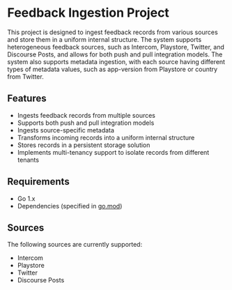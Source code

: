 # Feedback Ingestion Project

This project is designed to ingest feedback records from various sources and store them in a uniform internal structure. The system supports heterogeneous feedback sources, such as Intercom, Playstore, Twitter, and Discourse Posts, and allows for both push and pull integration models. The system also supports metadata ingestion, with each source having different types of metadata values, such as app-version from Playstore or country from Twitter.

## Features

- Ingests feedback records from multiple sources
- Supports both push and pull integration models
- Ingests source-specific metadata
- Transforms incoming records into a uniform internal structure
- Stores records in a persistent storage solution
- Implements multi-tenancy support to isolate records from different tenants

## Requirements

- Go 1.x
- Dependencies (specified in [go.mod](go.mod))


## Sources

The following sources are currently supported:

- Intercom
- Playstore
- Twitter
- Discourse Posts
